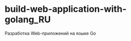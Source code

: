 build-web-application-with-golang_RU
====================================

Разработка Web-приложений на языке Go
